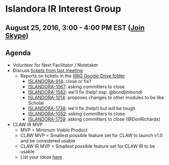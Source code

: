 # Islandora IR Interest Group
## August 25, 2016, 3:00 - 4:00 PM EST ([Join Skype](https://join.skype.com/wswXMESUbCkk))

## Agenda
* Volunteer for Next Facilitator / Notetaker
* Discuss [tickets from last meeting](https://github.com/islandora-interest-groups/Islandora-IR-Interest-Group/blob/master/meetings/2016-07-28.md#tickets)
  * Reports on tickets in the [IIRIG Google Drive folder](https://docs.google.com/document/d/1waeo9l2lJzUJj0vMULs6v2u6QXKvqBbEt5WgGMJZZ7Y/edit#heading=h.el50svmwghot)
    * [ISLANDORA-914](https://jira.duraspace.org/browse/ISLANDORA-914): close or fix?
    * [ISLANDORA-1067](https://jira.duraspace.org/browse/ISLANDORA-1076): asking committers to close
    * [ISLANDORA-1582](https://jira.duraspace.org/browse/ISLANDORA-1582): we'll fix (help! esp. @bondjimbond)
    * [ISLANDORA-1014](https://jira.duraspace.org/browse/ISLANDORA-1014): proposes changes to other modules to be like Scholar
    * [ISLANDORA-1738](https://jira.duraspace.org/browse/ISLANDORA-1738): we'll fix (help!) but will be tough
    * [ISLANDORA-1052](https://jira.duraspace.org/browse/ISLANDORA-1052): asking committers to close
    * [ISLANDORA-1759](https://jira.duraspace.org/browse/ISLANDORA-1759): asking committers to close (@DonRichards)
* CLAW IR MVP
  * MVP = Minimum Viable Product
  * CLAW MVP = Smallest possible feature set for CLAW to launch v1.0 and be considered usable
  * CLAW IR MVP = Smallest possible feature set for CLAW IR to be usable
  * List your ideas [here](https://github.com/islandora-interest-groups/Islandora-IR-Interest-Group/issues/31)
